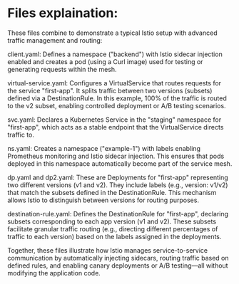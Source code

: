 # Files explaination:

These files combine to demonstrate a typical Istio setup with advanced traffic management and routing:

client.yaml:
Defines a namespace ("backend") with Istio sidecar injection enabled and creates a pod (using a Curl image) used for testing or generating requests within the mesh.

virtual-service.yaml:
Configures a VirtualService that routes requests for the service "first-app". It splits traffic between two versions (subsets) defined via a DestinationRule. In this example, 100% of the traffic is routed to the v2 subset, enabling controlled deployment or A/B testing scenarios.

svc.yaml:
Declares a Kubernetes Service in the "staging" namespace for "first-app", which acts as a stable endpoint that the VirtualService directs traffic to.

ns.yaml:
Creates a namespace ("example-1") with labels enabling Prometheus monitoring and Istio sidecar injection. This ensures that pods deployed in this namespace automatically become part of the service mesh.

dp.yaml and dp2.yaml:
These are Deployments for "first-app" representing two different versions (v1 and v2). They include labels (e.g., version: v1/v2) that match the subsets defined in the DestinationRule. This mechanism allows Istio to distinguish between versions for routing purposes.

destination-rule.yaml:
Defines the DestinationRule for "first-app", declaring subsets corresponding to each app version (v1 and v2). These subsets facilitate granular traffic routing (e.g., directing different percentages of traffic to each version) based on the labels assigned in the deployments.

Together, these files illustrate how Istio manages service-to-service communication by automatically injecting sidecars, routing traffic based on defined rules, and enabling canary deployments or A/B testing—all without modifying the application code.